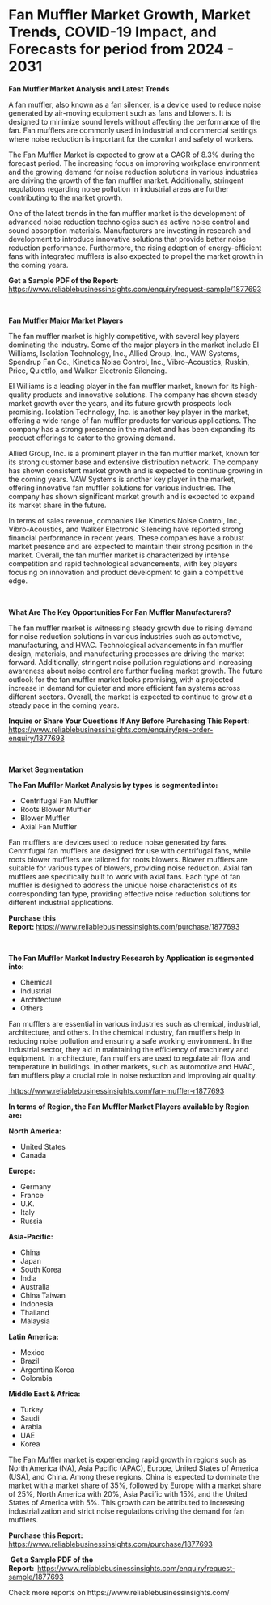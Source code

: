 <p><h1>Fan Muffler Market Growth, Market Trends, COVID-19 Impact, and Forecasts for period from 2024 - 2031</h1></p><p><strong>Fan Muffler Market Analysis and Latest Trends</strong></p>
<p><p>A fan muffler, also known as a fan silencer, is a device used to reduce noise generated by air-moving equipment such as fans and blowers. It is designed to minimize sound levels without affecting the performance of the fan. Fan mufflers are commonly used in industrial and commercial settings where noise reduction is important for the comfort and safety of workers.</p><p>The Fan Muffler Market is expected to grow at a CAGR of 8.3% during the forecast period. The increasing focus on improving workplace environment and the growing demand for noise reduction solutions in various industries are driving the growth of the fan muffler market. Additionally, stringent regulations regarding noise pollution in industrial areas are further contributing to the market growth.</p><p>One of the latest trends in the fan muffler market is the development of advanced noise reduction technologies such as active noise control and sound absorption materials. Manufacturers are investing in research and development to introduce innovative solutions that provide better noise reduction performance. Furthermore, the rising adoption of energy-efficient fans with integrated mufflers is also expected to propel the market growth in the coming years.</p></p>
<p><strong>Get a Sample PDF of the Report:&nbsp;</strong> <a href="https://www.reliablebusinessinsights.com/enquiry/request-sample/1877693">https://www.reliablebusinessinsights.com/enquiry/request-sample/1877693</a></p>
<p>&nbsp;</p>
<p><strong>Fan Muffler Major Market Players</strong></p>
<p><p>The fan muffler market is highly competitive, with several key players dominating the industry. Some of the major players in the market include EI Williams, Isolation Technology, Inc., Allied Group, Inc., VAW Systems, Spendrup Fan Co., Kinetics Noise Control, Inc., Vibro-Acoustics, Ruskin, Price, Quietflo, and Walker Electronic Silencing.</p><p>EI Williams is a leading player in the fan muffler market, known for its high-quality products and innovative solutions. The company has shown steady market growth over the years, and its future growth prospects look promising. Isolation Technology, Inc. is another key player in the market, offering a wide range of fan muffler products for various applications. The company has a strong presence in the market and has been expanding its product offerings to cater to the growing demand.</p><p>Allied Group, Inc. is a prominent player in the fan muffler market, known for its strong customer base and extensive distribution network. The company has shown consistent market growth and is expected to continue growing in the coming years. VAW Systems is another key player in the market, offering innovative fan muffler solutions for various industries. The company has shown significant market growth and is expected to expand its market share in the future.</p><p>In terms of sales revenue, companies like Kinetics Noise Control, Inc., Vibro-Acoustics, and Walker Electronic Silencing have reported strong financial performance in recent years. These companies have a robust market presence and are expected to maintain their strong position in the market. Overall, the fan muffler market is characterized by intense competition and rapid technological advancements, with key players focusing on innovation and product development to gain a competitive edge.</p></p>
<p>&nbsp;</p>
<p><strong>What Are The Key Opportunities For Fan Muffler Manufacturers?</strong></p>
<p><p>The fan muffler market is witnessing steady growth due to rising demand for noise reduction solutions in various industries such as automotive, manufacturing, and HVAC. Technological advancements in fan muffler design, materials, and manufacturing processes are driving the market forward. Additionally, stringent noise pollution regulations and increasing awareness about noise control are further fueling market growth. The future outlook for the fan muffler market looks promising, with a projected increase in demand for quieter and more efficient fan systems across different sectors. Overall, the market is expected to continue to grow at a steady pace in the coming years.</p></p>
<p><strong>Inquire or Share Your Questions If Any Before Purchasing This Report:</strong> <a href="https://www.reliablebusinessinsights.com/enquiry/pre-order-enquiry/1877693">https://www.reliablebusinessinsights.com/enquiry/pre-order-enquiry/1877693</a></p>
<p>&nbsp;</p>
<p><strong>Market Segmentation</strong></p>
<p><strong>The Fan Muffler Market Analysis by types is segmented into:</strong></p>
<p><ul><li>Centrifugal Fan Muffler</li><li>Roots Blower Muffler</li><li>Blower Muffler</li><li>Axial Fan Muffler</li></ul></p>
<p><p>Fan mufflers are devices used to reduce noise generated by fans. Centrifugal fan mufflers are designed for use with centrifugal fans, while roots blower mufflers are tailored for roots blowers. Blower mufflers are suitable for various types of blowers, providing noise reduction. Axial fan mufflers are specifically built to work with axial fans. Each type of fan muffler is designed to address the unique noise characteristics of its corresponding fan type, providing effective noise reduction solutions for different industrial applications.</p></p>
<p><strong>Purchase this Report:&nbsp;</strong><a href="https://www.reliablebusinessinsights.com/purchase/1877693">https://www.reliablebusinessinsights.com/purchase/1877693</a></p>
<p>&nbsp;</p>
<p><strong>The Fan Muffler Market Industry Research by Application is segmented into:</strong></p>
<p><ul><li>Chemical</li><li>Industrial</li><li>Architecture</li><li>Others</li></ul></p>
<p><p>Fan mufflers are essential in various industries such as chemical, industrial, architecture, and others. In the chemical industry, fan mufflers help in reducing noise pollution and ensuring a safe working environment. In the industrial sector, they aid in maintaining the efficiency of machinery and equipment. In architecture, fan mufflers are used to regulate air flow and temperature in buildings. In other markets, such as automotive and HVAC, fan mufflers play a crucial role in noise reduction and improving air quality.</p></p>
<p><a href="https://www.reliablebusinessinsights.com/fan-muffler-r1877693">&nbsp;https://www.reliablebusinessinsights.com/fan-muffler-r1877693</a></p>
<p><strong>In terms of Region, the Fan Muffler Market Players available by Region are:</strong></p>
<p>
    <p> <strong> North America: </strong>
        <ul>
            <li>United States</li>
            <li>Canada</li>
        </ul>
        </p> 
    <p> <strong> Europe: </strong>
        <ul>
            <li>Germany</li>
            <li>France</li>
            <li>U.K.</li>
            <li>Italy</li>
            <li>Russia</li>
        </ul>
        </p> 
    <p> <strong> Asia-Pacific: </strong>
        <ul>
            <li>China</li>
            <li>Japan</li>
            <li>South Korea</li>
            <li>India</li>
            <li>Australia</li>
            <li>China Taiwan</li>
            <li>Indonesia</li>
            <li>Thailand</li>
            <li>Malaysia</li>
        </ul>
        </p> 
    <p> <strong> Latin America: </strong>
        <ul>
            <li>Mexico</li>
            <li>Brazil</li>
            <li>Argentina Korea</li>
            <li>Colombia</li>
        </ul>
        </p> 
    <p> <strong> Middle East & Africa: </strong>
        <ul>
            <li>Turkey</li>
            <li>Saudi</li>
            <li>Arabia</li>
            <li>UAE</li>
            <li>Korea</li>
        </ul>
    </p>
    </p>
<p><p>The Fan Muffler market is experiencing rapid growth in regions such as North America (NA), Asia Pacific (APAC), Europe, United States of America (USA), and China. Among these regions, China is expected to dominate the market with a market share of 35%, followed by Europe with a market share of 25%, North America with 20%, Asia Pacific with 15%, and the United States of America with 5%. This growth can be attributed to increasing industrialization and strict noise regulations driving the demand for fan mufflers.</p></p>
<p><strong>Purchase this Report: </strong><a href="https://www.reliablebusinessinsights.com/purchase/1877693">https://www.reliablebusinessinsights.com/purchase/1877693</a></p>
<p>&nbsp;<strong>Get a Sample PDF of the Report:&nbsp;&nbsp;</strong><a href="https://www.reliablebusinessinsights.com/enquiry/request-sample/1877693">https://www.reliablebusinessinsights.com/enquiry/request-sample/1877693</a></p>
<p><strong></strong></p>
<p>Check more reports on https://www.reliablebusinessinsights.com/</p>
